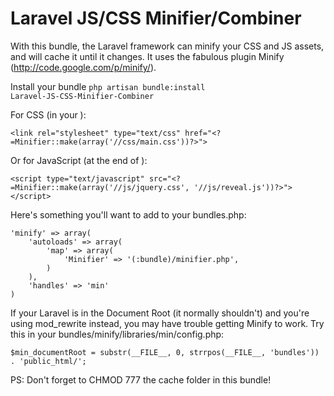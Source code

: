 Laravel JS/CSS Minifier/Combiner
================
With this bundle, the Laravel framework can minify your CSS and JS assets, and will cache it until it changes.
It uses the fabulous plugin Minify (http://code.google.com/p/minify/).

Install your bundle
    <code>php artisan bundle:install Laravel-JS-CSS-Minifier-Combiner</code>

For CSS (in your <head>):

    <link rel="stylesheet" type="text/css" href="<?=Minifier::make(array('//css/main.css'))?>">

Or for JavaScript (at the end of <body>):

    <script type="text/javascript" src="<?=Minifier::make(array('//js/jquery.css', '//js/reveal.js'))?>"></script>

Here's something you'll want to add to your bundles.php:

    'minify' => array(
        'autoloads' => array(
            'map' => array(
                'Minifier' => '(:bundle)/minifier.php',
            )
        ),
        'handles' => 'min'
    )

If your Laravel is in the Document Root (it normally shouldn't) and you're using mod_rewrite instead, 
you may have trouble getting Minify to work. Try this in your bundles/minify/libraries/min/config.php:

    $min_documentRoot = substr(__FILE__, 0, strrpos(__FILE__, 'bundles')) . 'public_html/';

PS: Don't forget to CHMOD 777 the cache folder in this bundle!
